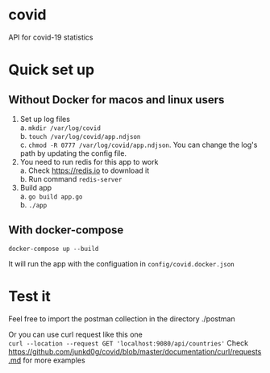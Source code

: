 # covid
API for covid-19 statistics

# Quick set up

## Without Docker for macos and linux users

1. Set up log files  
 a. ```mkdir /var/log/covid``` \
 b. ```touch /var/log/covid/app.ndjson``` \
 c. ```chmod -R 0777 /var/log/covid/app.ndjson```. You can change the log's path by updating the config file.
2. You need to run redis for this app to work \
 a. Check https://redis.io to download  it \
 b. Run command ```redis-server```
3. Build app \
 a. ```go build app.go``` \
 b. ```./app```


## With docker-compose

```docker-compose up --build ```

It will run the app with the configuation in ```config/covid.docker.json```

# Test it

Feel free to import the postman collection in the directory ./postman

Or you can use curl request like this one \
  ```curl --location --request GET 'localhost:9080/api/countries'```
Check https://github.com/junkd0g/covid/blob/master/documentation/curl/requests.md for more examples
